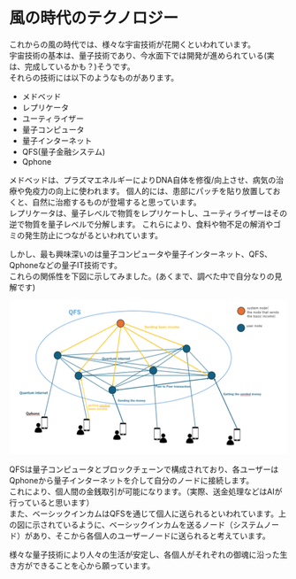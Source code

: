  # 風の時代のテクノロジー
これからの風の時代では、様々な宇宙技術が花開くといわれています。<br>
宇宙技術の基本は、量子技術であり、今水面下では開発が進められている(実は、完成しているかも？)そうです。<br>
それらの技術には以下のようなものがあります。<br>
- メドベッド
- レプリケータ
- ユーティライザー
- 量子コンピュータ
- 量子インターネット
- QFS(量子金融システム)
- Qphone

メドベッドは、プラズマエネルギーによりDNA自体を修復/向上させ、病気の治療や免疫力の向上に使われます。
個人的には、患部にパッチを貼り放置しておくと、自然に治癒するものが登場すると思っています。<br>
レプリケータは、量子レベルで物質をレプリケートし、ユーティライザーはその逆で物質を量子レベルで分解します。
これらにより、食料や物不足の解消やゴミの発生防止につながるといわれています。

しかし、最も興味深いのは量子コンピュータや量子インターネット、QFS、Qphoneなどの量子IT技術です。<br>
これらの関係性を下図に示してみました。(あくまで、調べた中で自分なりの見解です)

![technology1](./images/technology/1.png)

QFSは量子コンピュータとブロックチェーンで構成されており、各ユーザーはQphoneから量子インターネットを介して自分のノードに接続します。<br>
これにより、個人間の金銭取引が可能になります。（実際、送金処理などはAIが行っていると思います）<br>
また、ベーシックインカムはQFSを通じて個人に送られるといわれています。上の図に示されているように、ベーシックインカムを送るノード（システムノード）があり、そこから各個人のユーザーノードに送られると考えています。

様々な量子技術により人々の生活が安定し、各個人がそれぞれの御魂に沿った生き方ができることを心から願っています。
